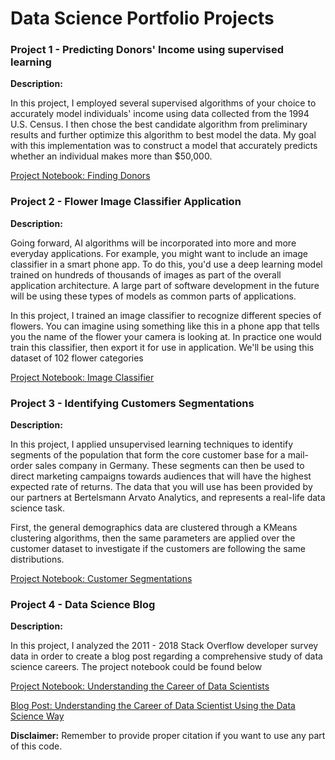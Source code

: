 # Data Science Portfolio Projects

### Project 1 - Predicting Donors' Income using supervised learning

**Description:** 

In this project, I employed several supervised algorithms of your choice to accurately model individuals' income using data collected from the 1994 U.S. Census. I then chose the best candidate algorithm from preliminary results and further optimize this algorithm to best model the data. My goal with this implementation was to construct a model that accurately predicts whether an individual makes more than $50,000. 

[Project Notebook: Finding Donors](http://nbviewer.jupyter.org/github/chenbowen184/Udacity_Data_Science_Projects/blob/master/Project%201%20-%20Finding%20Donars/finding_donors.ipynb)


### Project 2 - Flower Image Classifier Application

**Description:** 

Going forward, AI algorithms will be incorporated into more and more everyday applications. For example, you might want to include an image classifier in a smart phone app. To do this, you'd use a deep learning model trained on hundreds of thousands of images as part of the overall application architecture. A large part of software development in the future will be using these types of models as common parts of applications.

In this project, I trained an image classifier to recognize different species of flowers. You can imagine using something like this in a phone app that tells you the name of the flower your camera is looking at. In practice one would train this classifier, then export it for use in application. We'll be using this dataset of 102 flower categories

[Project Notebook: Image Classifier](http://nbviewer.jupyter.org/github/chenbowen184/Udacity_Data_Science_Projects/blob/master/Project%202%20-%20Image%20Classifier%20Application/Image%20Classifier%20Project.ipynb?flush_cache=true)


### Project 3 - Identifying Customers Segmentations

**Description:** 

In this project, I applied unsupervised learning techniques to identify segments of the population that form the core customer base for a mail-order sales company in Germany. These segments can then be used to direct marketing campaigns towards audiences that will have the highest expected rate of returns. The data that you will use has been provided by our partners at Bertelsmann Arvato Analytics, and represents a real-life data science task.

First, the general demographics data are clustered through a KMeans clustering algorithms, then the same parameters are applied over the customer dataset to investigate if the customers are following the same distributions.

[Project Notebook: Customer Segmentations](http://nbviewer.jupyter.org/github/chenbowen184/Udacity_Data_Science_Projects/blob/master/Project%203%20-%20Identify%20Customer%20Segementation/Identify_Customer_Segments.ipynb?flush_cache=true)



### Project 4 - Data Science Blog

**Description:** 

In this project, I analyzed the 2011 - 2018 Stack Overflow developer survey data in order to create a blog post regarding a comprehensive study of data science careers. The project notebook could be found below

[Project Notebook: Understanding the Career of Data Scientists](http://nbviewer.jupyter.org/github/chenbowen184/Data_Scientist_Nanodegree/blob/master/Project%204%20-%20Data%20Science%20Blog/Understanding%20the%20Career%20of%20Data%20Scientists.ipynb) 

[Blog Post: Understanding the Career of Data Scientist Using the Data Science Way](https://medium.com/@bowenchen/understanding-the-career-of-data-scientists-in-a-data-science-way-9bd63817221e)

**Disclaimer:** Remember to provide proper citation if you want to use any part of this code.
